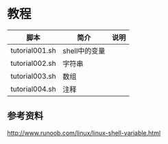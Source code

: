 # 教程

|脚本|简介|说明|
|---|---|---|
|tutorial001.sh|shell中的变量||
|tutorial002.sh|字符串|
|tutorial003.sh|数组|
|tutorial004.sh|注释|

## 参考资料
http://www.runoob.com/linux/linux-shell-variable.html